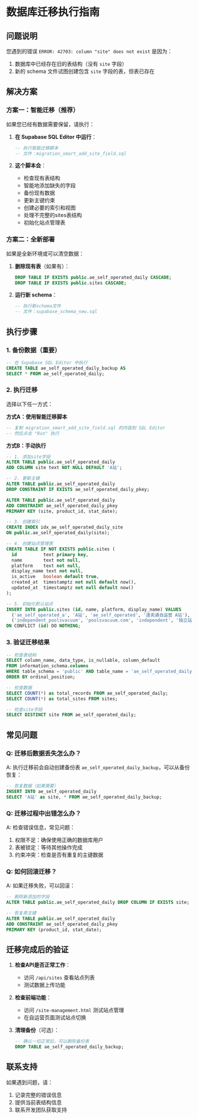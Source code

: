 # 数据库迁移执行指南

## 问题说明
您遇到的错误 `ERROR: 42703: column "site" does not exist` 是因为：
1. 数据库中已经存在旧的表结构（没有 `site` 字段）
2. 新的 schema 文件试图创建包含 `site` 字段的表，但表已存在

## 解决方案

### 方案一：智能迁移（推荐）
如果您已经有数据需要保留，请执行：

1. **在 Supabase SQL Editor 中运行**：
   ```sql
   -- 执行智能迁移脚本
   -- 文件：migration_smart_add_site_field.sql
   ```

2. **这个脚本会**：
   - 检查现有表结构
   - 智能地添加缺失的字段
   - 备份现有数据
   - 更新主键约束
   - 创建必要的索引和视图
   - 处理不完整的sites表结构
   - 初始化站点管理表

### 方案二：全新部署
如果是全新环境或可以清空数据：

1. **删除现有表**（如果有）：
   ```sql
   DROP TABLE IF EXISTS public.ae_self_operated_daily CASCADE;
   DROP TABLE IF EXISTS public.sites CASCADE;
   ```

2. **运行新 schema**：
   ```sql
   -- 执行新schema文件
   -- 文件：supabase_schema_new.sql
   ```

## 执行步骤

### 1. 备份数据（重要）
```sql
-- 在 Supabase SQL Editor 中执行
CREATE TABLE ae_self_operated_daily_backup AS 
SELECT * FROM ae_self_operated_daily;
```

### 2. 执行迁移
选择以下任一方式：

**方式A：使用智能迁移脚本**
```sql
-- 复制 migration_smart_add_site_field.sql 的内容到 SQL Editor
-- 然后点击 "Run" 执行
```

**方式B：手动执行**
```sql
-- 1. 添加site字段
ALTER TABLE public.ae_self_operated_daily 
ADD COLUMN site text NOT NULL DEFAULT 'A站';

-- 2. 更新主键
ALTER TABLE public.ae_self_operated_daily 
DROP CONSTRAINT IF EXISTS ae_self_operated_daily_pkey;

ALTER TABLE public.ae_self_operated_daily 
ADD CONSTRAINT ae_self_operated_daily_pkey 
PRIMARY KEY (site, product_id, stat_date);

-- 3. 创建索引
CREATE INDEX idx_ae_self_operated_daily_site 
ON public.ae_self_operated_daily(site);

-- 4. 创建站点管理表
CREATE TABLE IF NOT EXISTS public.sites (
  id          text primary key,
  name        text not null,
  platform    text not null,
  display_name text not null,
  is_active   boolean default true,
  created_at  timestamptz not null default now(),
  updated_at  timestamptz not null default now()
);

-- 5. 初始化默认站点
INSERT INTO public.sites (id, name, platform, display_name) VALUES
  ('ae_self_operated_a', 'A站', 'ae_self_operated', '速卖通自运营 A站'),
  ('independent_poolsvacuum', 'poolsvacuum.com', 'independent', '独立站 poolsvacuum.com')
ON CONFLICT (id) DO NOTHING;
```

### 3. 验证迁移结果
```sql
-- 检查表结构
SELECT column_name, data_type, is_nullable, column_default 
FROM information_schema.columns 
WHERE table_schema = 'public' AND table_name = 'ae_self_operated_daily'
ORDER BY ordinal_position;

-- 检查数据
SELECT COUNT(*) as total_records FROM ae_self_operated_daily;
SELECT COUNT(*) as total_sites FROM sites;

-- 检查site字段
SELECT DISTINCT site FROM ae_self_operated_daily;
```

## 常见问题

### Q: 迁移后数据丢失怎么办？
A: 执行迁移前会自动创建备份表 `ae_self_operated_daily_backup`，可以从备份恢复：
```sql
-- 恢复数据（如果需要）
INSERT INTO ae_self_operated_daily 
SELECT 'A站' as site, * FROM ae_self_operated_daily_backup;
```

### Q: 迁移过程中出错怎么办？
A: 检查错误信息，常见问题：
1. 权限不足：确保使用正确的数据库用户
2. 表被锁定：等待其他操作完成
3. 约束冲突：检查是否有重复的主键数据

### Q: 如何回滚迁移？
A: 如果迁移失败，可以回滚：
```sql
-- 删除新添加的字段
ALTER TABLE public.ae_self_operated_daily DROP COLUMN IF EXISTS site;

-- 恢复原主键
ALTER TABLE public.ae_self_operated_daily 
ADD CONSTRAINT ae_self_operated_daily_pkey 
PRIMARY KEY (product_id, stat_date);
```

## 迁移完成后的验证

1. **检查API是否正常工作**：
   - 访问 `/api/sites` 查看站点列表
   - 测试数据上传功能

2. **检查前端功能**：
   - 访问 `/site-management.html` 测试站点管理
   - 在自运营页面测试站点切换

3. **清理备份**（可选）：
   ```sql
   -- 确认一切正常后，可以删除备份表
   DROP TABLE ae_self_operated_daily_backup;
   ```

## 联系支持

如果遇到问题，请：
1. 记录完整的错误信息
2. 提供当前表结构信息
3. 联系开发团队获取支持
